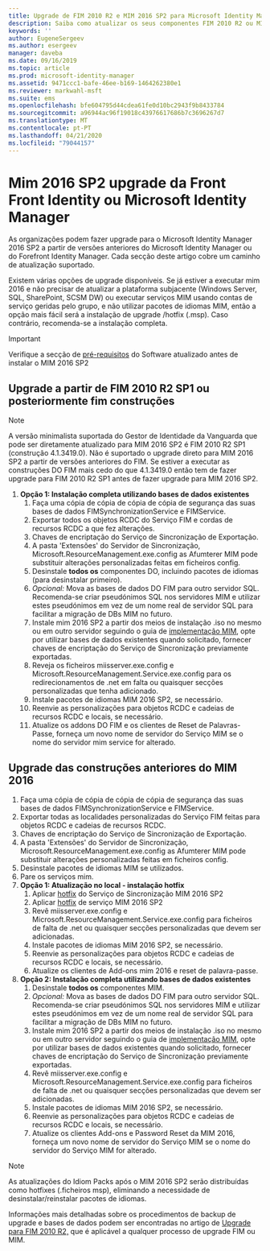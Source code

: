 ```yaml
---
title: Upgrade de FIM 2010 R2 e MIM 2016 SP2 para Microsoft Identity Manager 2016 Service Pack 2 [ ) Microsoft Docs
description: Saiba como atualizar os seus componentes FIM 2010 R2 ou MIM 2016 SP2 e, em seguida, instale os componentes que são novos em MIM 2016.
keywords: ''
author: EugeneSergeev
ms.author: esergeev
manager: daveba
ms.date: 09/16/2019
ms.topic: article
ms.prod: microsoft-identity-manager
ms.assetid: 9471ccc1-bafe-46ee-b169-1464262380e1
ms.reviewer: markwahl-msft
ms.suite: ems
ms.openlocfilehash: bfe604795d44cdea61fe0d10bc2943f9b8433784
ms.sourcegitcommit: a96944ac96f19018c43976617686b7c3696267d7
ms.translationtype: MT
ms.contentlocale: pt-PT
ms.lasthandoff: 04/21/2020
ms.locfileid: "79044157"
---
```

# <a name="mim-2016-sp2-upgrade--from-forefront-identity--or-microsoft-identity-manager"></a>Mim 2016 SP2 upgrade da Front Front Identity ou Microsoft Identity Manager

As organizações podem fazer upgrade para o Microsoft Identity Manager 2016 SP2 a partir de versões anteriores do Microsoft Identity Manager ou do Forefront Identity Manager.  Cada secção deste artigo cobre um caminho de atualização suportado.

Existem várias opções de upgrade disponíveis. Se já estiver a executar mim 2016 e não precisar de atualizar a plataforma subjacente (Windows Server, SQL, SharePoint, SCSM DW) ou executar serviços MIM usando contas de serviço geridas pelo grupo, e não utilizar pacotes de idiomas MIM, então a opção mais fácil será a instalação de upgrade /hotfix (.msp). Caso contrário, recomenda-se a instalação completa.

> [!IMPORTANT]
> Verifique a secção de [pré-requisitos](prepare-server-ws2016.md#software-prerequisites) do Software atualizado antes de instalar o MIM 2016 SP2

## <a name="upgrade-from-fim-2010-r2-sp1-or-later-fim-builds"></a>Upgrade a partir de FIM 2010 R2 SP1 ou posteriormente fim construções

> [!NOTE]
> A versão minimalista suportada do Gestor de Identidade da Vanguarda que pode ser diretamente atualizado para MIM 2016 SP2 é FIM 2010 R2 SP1 (construção 4.1.3419.0). Não é suportado o upgrade direto para MIM 2016 SP2 a partir de versões anteriores do FIM. Se estiver a executar as construções DO FIM mais cedo do que 4.1.3419.0 então tem de fazer upgrade para FIM 2010 R2 SP1 antes de fazer upgrade para MIM 2016 SP2.

1. **Opção 1: Instalação completa utilizando bases de dados existentes**
    1. Faça uma cópia de cópia de cópia de cópia de segurança das suas bases de dados FIMSynchronizationService e FIMService.
    1. Exportar todos os objetos RCDC do Serviço FIM e cordas de recursos RCDC a que fez alterações.
    1. Chaves de encriptação do Serviço de Sincronização de Exportação.
    1. A pasta 'Extensões' do Servidor de Sincronização, Microsoft.ResourceManagement.exe.config as Afumterer MIM pode substituir alterações personalizadas feitas em ficheiros config.
    1. Desinstale **todos os** componentes DO, incluindo pacotes de idiomas (para desinstalar primeiro).
    1. *Opcional:* Mova as bases de dados DO FIM para outro servidor SQL. Recomenda-se criar pseudónimos SQL nos servidores MIM e utilizar estes pseudónimos em vez de um nome real de servidor SQL para facilitar a migração de DBs MIM no futuro.
    1. Instale mim 2016 SP2 a partir dos meios de instalação .iso no mesmo ou em outro servidor seguindo o guia de [implementação MIM](microsoft-identity-manager-deploy.md), opte por utilizar bases de dados existentes quando solicitado, fornecer chaves de encriptação do Serviço de Sincronização previamente exportadas.
    1. Reveja os ficheiros miisserver.exe.config e Microsoft.ResourceManagement.Service.exe.config para os redirecionamentos de .net em falta ou quaisquer secções personalizadas que tenha adicionado.
    1. Instale pacotes de idiomas MIM 2016 SP2, se necessário.
    1. Reenvie as personalizações para objetos RCDC e cadeias de recursos RCDC e locais, se necessário.
    1. Atualize os addons DO FIM e os clientes de Reset de Palavras-Passe, forneça um novo nome de servidor do Serviço MIM se o nome do servidor mim service for alterado.
    
## <a name="upgrade-from-previous-mim-2016-builds"></a>Upgrade das construções anteriores do MIM 2016
1. Faça uma cópia de cópia de cópia de cópia de segurança das suas bases de dados FIMSynchronizationService e FIMService.
1. Exportar todas as localidades personalizadas do Serviço FIM feitas para objetos RCDC e cadeias de recursos RCDC.
1. Chaves de encriptação do Serviço de Sincronização de Exportação.
1. A pasta 'Extensões' do Servidor de Sincronização, Microsoft.ResourceManagement.exe.config as Afumterer MIM pode substituir alterações personalizadas feitas em ficheiros config.
1. Desinstale pacotes de idiomas MIM se utilizados.
1. Pare os serviços mim.
1. **Opção 1: Atualização no local - instalação hotfix**
    1. Aplicar [hotfix](https://www.microsoft.com/download/details.aspx?id=100412) do Serviço de Sincronização MIM 2016 SP2
    1. Aplicar [hotfix](https://www.microsoft.com/download/details.aspx?id=100412) de serviço MIM 2016 SP2
    1. Revê miisserver.exe.config e Microsoft.ResourceManagement.Service.exe.config para ficheiros de falta de .net ou quaisquer secções personalizadas que devem ser adicionadas.
    1. Instale pacotes de idiomas MIM 2016 SP2, se necessário.
    1. Reenvie as personalizações para objetos RCDC e cadeias de recursos RCDC e locais, se necessário.
    1. Atualize os clientes de Add-ons mim 2016 e reset de palavra-passe.
1. **Opção 2: Instalação completa utilizando bases de dados existentes**
    1. Desinstale **todos os** componentes MIM.
    1. *Opcional:* Mova as bases de dados DO FIM para outro servidor SQL. Recomenda-se criar pseudónimos SQL nos servidores MIM e utilizar estes pseudónimos em vez de um nome real de servidor SQL para facilitar a migração de DBs MIM no futuro.
    1. Instale mim 2016 SP2 a partir dos meios de instalação .iso no mesmo ou em outro servidor seguindo o guia de [implementação MIM](microsoft-identity-manager-deploy.md), opte por utilizar bases de dados existentes quando solicitado, fornecer chaves de encriptação do Serviço de Sincronização previamente exportadas.
    1. Revê miisserver.exe.config e Microsoft.ResourceManagement.Service.exe.config para ficheiros de falta de .net ou quaisquer secções personalizadas que devem ser adicionadas.
    1. Instale pacotes de idiomas MIM 2016 SP2, se necessário.
    1. Reenvie as personalizações para objetos RCDC e cadeias de recursos RCDC e locais, se necessário.
    1. Atualize os clientes Add-ons e Password Reset da MIM 2016, forneça um novo nome de servidor do Serviço MIM se o nome do servidor do Serviço MIM for alterado.

> [!NOTE]
> As atualizações do Idiom Packs após o MIM 2016 SP2 serão distribuídas como hotfixes (.ficheiros msp), eliminando a necessidade de desinstalar/reinstalar pacotes de idiomas.

Informações mais detalhadas sobre os procedimentos de backup de upgrade e bases de dados podem ser encontradas no artigo de [Upgrade para FIM 2010 R2,](https://docs.microsoft.com/previous-versions/mim/jj134291%28v%3dws.10%29) que é aplicável a qualquer processo de upgrade FIM ou MIM.

